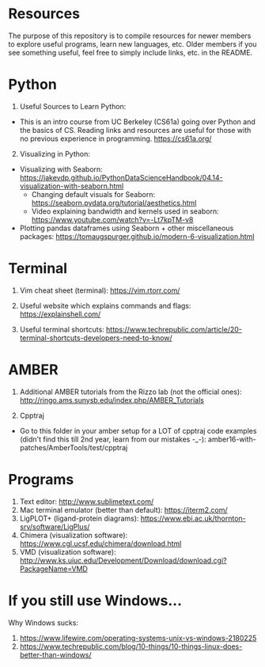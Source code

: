 # Resources
The purpose of this repository is to compile resources for newer members to explore useful programs, learn new languages, etc. Older members if you see something useful, feel free to simply include links, etc. in the README.

# Python
1. Useful Sources to Learn Python:
  - This is an intro course from UC Berkeley (CS61a) going over Python and the basics of CS. Reading links and resources are      useful for those with no previous experience in programming. https://cs61a.org/ 

2. Visualizing in Python:
  - Visualizing with Seaborn: https://jakevdp.github.io/PythonDataScienceHandbook/04.14-visualization-with-seaborn.html 
      - Changing default visuals for Seaborn: https://seaborn.pydata.org/tutorial/aesthetics.html
      - Video explaining bandwidth and kernels used in seaborn: https://www.youtube.com/watch?v=-Lt7kpTM-v8
  - Plotting pandas dataframes using Seaborn + other miscellaneous packages: https://tomaugspurger.github.io/modern-6-visualization.html

# Terminal
1. Vim cheat sheet (terminal):
https://vim.rtorr.com/ 

2. Useful website which explains commands and flags:
https://explainshell.com/

3. Useful terminal shortcuts:
https://www.techrepublic.com/article/20-terminal-shortcuts-developers-need-to-know/

# AMBER
1. Additional AMBER tutorials from the Rizzo lab (not the official ones): 
http://ringo.ams.sunysb.edu/index.php/AMBER_Tutorials

2. Cpptraj
  - Go to this folder in your amber setup for a LOT of cpptraj code examples (didn't find this till 2nd year, learn from our mistakes -_-): amber16-with-patches/AmberTools/test/cpptraj 

# Programs
1. Text editor: http://www.sublimetext.com/
2. Mac terminal emulator (better than default): https://iterm2.com/
3. LigPLOT+ (ligand-protein diagrams): https://www.ebi.ac.uk/thornton-srv/software/LigPlus/ 
4. Chimera (visualization software): https://www.cgl.ucsf.edu/chimera/download.html
5. VMD (visualization software): http://www.ks.uiuc.edu/Development/Download/download.cgi?PackageName=VMD

# If you still use Windows...

Why Windows sucks: 
1. https://www.lifewire.com/operating-systems-unix-vs-windows-2180225 
2. https://www.techrepublic.com/blog/10-things/10-things-linux-does-better-than-windows/
